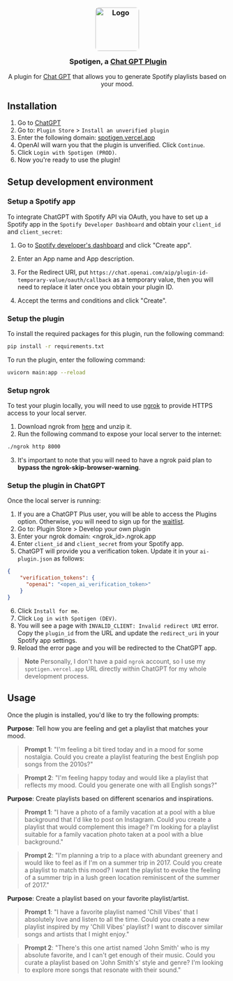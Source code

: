 <h3 align="center">
	<img src="https://raw.githubusercontent.com/Railly/spotigen-chat-gpt-plugin/main/static/logo.png" style="border-radius: 8px;" width="100" alt="Logo"/><br/>
	<img src="https://raw.githubusercontent.com/catppuccin/catppuccin/main/assets/misc/transparent.png" height="30" width="0px"/>
	Spotigen, a <a href="https://openai.com/blog/chatgpt-plugins">Chat GPT Plugin</a>
</h3>

<p align="center">
A plugin for <a href="https://chat.openai.com/">Chat GPT</a> that allows you to generate Spotify playlists based on your mood.
  <br>
</p>

## Installation

1. Go to [ChatGPT](https://chat.openai.com/)
2. Go to: `Plugin Store` > `Install an unverified plugin`
3. Enter the following domain: [spotigen.vercel.app](https://spotigen.vercel.app)
4. OpenAI will warn you that the plugin is unverified. Click `Continue`.
5. Click `Login with Spotigen (PROD)`.
6. Now you're ready to use the plugin!

## Setup development environment

### Setup a Spotify app

To integrate ChatGPT with Spotify API via OAuth, you have to set up a Spotify app in the `Spotify Developer Dashboard` and obtain your `client_id` and `client_secret`:

1. Go to [Spotify developer's dashboard](https://developer.spotify.com/dashboard) and click "Create app".
2. Enter an App name and App description.

3. For the Redirect URI, put `https://chat.openai.com/aip/plugin-id-temporary-value/oauth/callback` as a temporary value, then you will need to replace it later once you obtain your plugin ID.

4. Accept the terms and conditions and click "Create".

### Setup the plugin

To install the required packages for this plugin, run the following command:

```bash
pip install -r requirements.txt
```

To run the plugin, enter the following command:

```bash
uvicorn main:app --reload
```

### Setup ngrok

To test your plugin locally, you will need to use [ngrok](https://ngrok.com/) to provide HTTPS access to your local server.

1. Download ngrok from [here](https://ngrok.com/download) and unzip it.
2. Run the following command to expose your local server to the internet:

```bash
./ngrok http 8000
```
3. It's important to note that you will need to have a ngrok paid plan to **bypass the ngrok-skip-browser-warning**.

### Setup the plugin in ChatGPT

Once the local server is running:

1. If you are a ChatGPT Plus user, you will be able to access the Plugins option. Otherwise, you will need to sign up for the [waitlist](https://openai.com/waitlist/plugins).
2. Go to: Plugin Store > Develop your own plugin
3. Enter your ngrok domain: <ngrok_id>.ngrok.app
4. Enter `client_id` and `client_secret` from your Spotify app.
5. ChatGPT will provide you a verification token. Update it in your `ai-plugin.json` as follows:

```json
{
    "verification_tokens": {
      "openai": "<open_ai_verification_token>"
    }
}
```
6. Click `Install for me`.
7. Click `Log in with Spotigen (DEV)`.
8. You will see a page with `INVALID_CLIENT: Invalid redirect URI` error. Copy the `plugin_id` from the URL and update the `redirect_uri` in your Spotify app settings.
9. Reload the error page and you will be redirected to the ChatGPT app.

> **Note**
> Personally, I don't have a paid `ngrok` account, so I use my `spotigen.vercel.app` URL directly within ChatGPT for my whole development process. 

## Usage

Once the plugin is installed, you'd like to try the following prompts:

**Purpose**: Tell how you are feeling and get a playlist that matches your mood.

> **Prompt 1**: "I'm feeling a bit tired today and in a mood for some nostalgia. Could you create a playlist featuring the best English pop songs from the 2010s?"

> **Prompt 2**: "I'm feeling happy today and would like a playlist that reflects my mood. Could you generate one with all English songs?"


**Purpose**: Create playlists based on different scenarios and inspirations.

> **Prompt 1**: "I have a photo of a family vacation at a pool with a blue background that I'd like to post on Instagram. Could you create a playlist that would complement this image? I'm looking for a playlist suitable for a family vacation photo taken at a pool with a blue background."

> **Prompt 2**: "I'm planning a trip to a place with abundant greenery and would like to feel as if I'm on a summer trip in 2017. Could you create a playlist to match this mood? I want the playlist to evoke the feeling of a summer trip in a lush green location reminiscent of the summer of 2017."


**Purpose**: Create a playlist based on your favorite playlist/artist.

> **Prompt 1**: "I have a favorite playlist named 'Chill Vibes' that I absolutely love and listen to all the time. Could you create a new playlist inspired by my 'Chill Vibes' playlist? I want to discover similar songs and artists that I might enjoy."

> **Prompt 2**: "There's this one artist named 'John Smith' who is my absolute favorite, and I can't get enough of their music. Could you curate a playlist based on 'John Smith's' style and genre? I'm looking to explore more songs that resonate with their sound."

